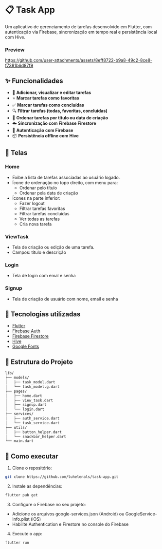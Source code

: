 # 📋 Task App

Um aplicativo de gerenciamento de tarefas desenvolvido em Flutter, com autenticação via Firebase, sincronização em tempo real e persistência local com Hive.

### Preview
https://github.com/user-attachments/assets/8eff8722-b9a8-49c2-8ce8-f7381b6d87f9

## ✨ Funcionalidades

- 📌 **Adicionar, visualizar e editar tarefas**
- ⭐ **Marcar tarefas como favoritas**
- ✅ **Marcar tarefas como concluídas**
- 🔍 **Filtrar tarefas (todas, favoritas, concluídas)**
- 🔀 **Ordenar tarefas por título ou data de criação**
- ☁️ **Sincronização com Firebase Firestore**
- 🔐 **Autenticação com Firebase**
- 📦 **Persistência offline com Hive**

## 📱 Telas

### Home
- Exibe a lista de tarefas associadas ao usuário logado.
- Ícone de ordenação no topo direito, com menu para:
  - Ordenar pelo título
  - Ordenar pela data de criação
- Ícones na parte inferior:
  - Fazer logout
  - Filtrar tarefas favoritas
  - Filtrar tarefas concluídas
  - Ver todas as tarefas
  - Cria nova tarefa

### ViewTask
- Tela de criação ou edição de uma tarefa.
- Campos: título e descrição

### Login
- Tela de login com emal e senha

### Signup
- Tela de criação de usuário com nome, email e senha

## 💾 Tecnologias utilizadas

- [Flutter](https://flutter.dev)
- [Firebase Auth](https://firebase.google.com/products/auth)
- [Firebase Firestore](https://firebase.google.com/products/firestore)
- [Hive](https://pub.dev/packages/hive)
- [Google Fonts](https://pub.dev/packages/google_fonts)

## 🧪 Estrutura do Projeto

```bash
lib/
├── models/
│   ├── task_model.dart
│   └── task_model.g.dart
├── pages/
│   ├── home.dart
│   ├── view_task.dart
│   ├── signup.dart
│   └── login.dart
├── services/
│   ├── auth_service.dart
│   └── task_service.dart
├── utils/
│   ├── button_helper.dart
│   └── snackbar_helper.dart
└── main.dart
```

## 🚀 Como executar
1. Clone o repositório:

```bash
git clone https://github.com/luhelenals/task-app.git
```

2. Instale as dependências:

```bash
flutter pub get
```

3. Configure o Firebase no seu projeto:
- Adicione os arquivos google-services.json (Android) ou GoogleService-Info.plist (iOS)
- Habilite Authentication e Firestore no console do Firebase

4. Execute o app:

```bash
flutter run
```
